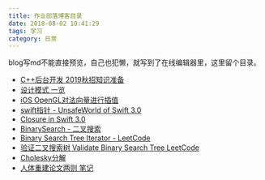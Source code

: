 ```yaml
---
title: 作业部落博客目录
date: 2018-08-02 10:41:29
tags: 学习
category: 日常
---
```


blog写md不能直接预览，自己也犯懒，就写到了在线编辑器里，这里留个目录。
<!--more-->

- [C++后台开发 2019秋招知识准备](https://zybuluo.com/markheng/note/1187219)
- [设计模式 一览](https://zybuluo.com/markheng/note/1074568)
- [iOS OpenGL对法向量进行插值](https://zybuluo.com/markheng/note/1201624)
- [swift指针 - UnsafeWorld of Swift 3.0](https://zybuluo.com/markheng/note/1070646)
- [Closure in Swift 3.0](https://zybuluo.com/markheng/note/1070794)
- [BinarySearch - 二叉搜索](https://zybuluo.com/markheng/note/1109437)
- [Binary Search Tree Iterator - LeetCode](https://zybuluo.com/markheng/note/1107236)
- [验证二叉搜索树 Validate Binary Search Tree LeetCode](https://zybuluo.com/markheng/note/1107180)
- [Cholesky分解](https://zybuluo.com/markheng/note/665940)
- [人体重建论文两则 笔记](https://zybuluo.com/markheng/note/1128300)
